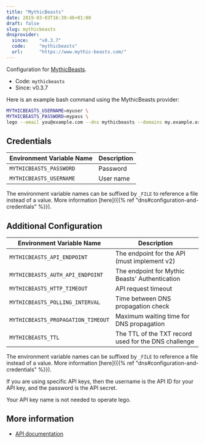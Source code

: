 ```yaml
---
title: "MythicBeasts"
date: 2019-03-03T16:39:46+01:00
draft: false
slug: mythicbeasts
dnsprovider:
  since:    "v0.3.7"
  code:     "mythicbeasts"
  url:      "https://www.mythic-beasts.com/"
---
```


<!-- THIS DOCUMENTATION IS AUTO-GENERATED. PLEASE DO NOT EDIT. -->
<!-- providers/dns/mythicbeasts/mythicbeasts.toml -->
<!-- THIS DOCUMENTATION IS AUTO-GENERATED. PLEASE DO NOT EDIT. -->


Configuration for [MythicBeasts](https://www.mythic-beasts.com/).


<!--more-->

- Code: `mythicbeasts`
- Since: v0.3.7


Here is an example bash command using the MythicBeasts provider:

```bash
MYTHICBEASTS_USERNAME=myuser \
MYTHICBEASTS_PASSWORD=mypass \
lego --email you@example.com --dns mythicbeasts --domains my.example.org run
```




## Credentials

| Environment Variable Name | Description |
|-----------------------|-------------|
| `MYTHICBEASTS_PASSWORD` | Password |
| `MYTHICBEASTS_USERNAME` | User name |

The environment variable names can be suffixed by `_FILE` to reference a file instead of a value.
More information [here]({{% ref "dns#configuration-and-credentials" %}}).


## Additional Configuration

| Environment Variable Name | Description |
|--------------------------------|-------------|
| `MYTHICBEASTS_API_ENDPOINT` | The endpoint for the API (must implement v2) |
| `MYTHICBEASTS_AUTH_API_ENDPOINT` | The endpoint for Mythic Beasts' Authentication |
| `MYTHICBEASTS_HTTP_TIMEOUT` | API request timeout |
| `MYTHICBEASTS_POLLING_INTERVAL` | Time between DNS propagation check |
| `MYTHICBEASTS_PROPAGATION_TIMEOUT` | Maximum waiting time for DNS propagation |
| `MYTHICBEASTS_TTL` | The TTL of the TXT record used for the DNS challenge |

The environment variable names can be suffixed by `_FILE` to reference a file instead of a value.
More information [here]({{% ref "dns#configuration-and-credentials" %}}).

If you are using specific API keys, then the username is the API ID for your API key, and the password is the API secret.

Your API key name is not needed to operate lego.



## More information

- [API documentation](https://www.mythic-beasts.com/support/api/dnsv2)

<!-- THIS DOCUMENTATION IS AUTO-GENERATED. PLEASE DO NOT EDIT. -->
<!-- providers/dns/mythicbeasts/mythicbeasts.toml -->
<!-- THIS DOCUMENTATION IS AUTO-GENERATED. PLEASE DO NOT EDIT. -->
